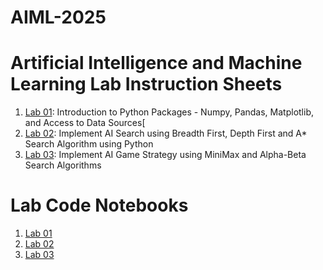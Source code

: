 # AIML-2025
# Artificial Intelligence and Machine Learning Lab Instruction Sheets
1. [Lab 01](https://github.com/NithinReddychallagonda/AIML-2025/blob/main/AIML_A1.pdf): Introduction to Python Packages - Numpy, Pandas, Matplotlib, and Access to Data Sources[
2. [Lab 02](https://github.com/NithinReddychallagonda/AIML-2025/blob/main/AIML_A2.pdf): Implement AI Search using Breadth First, Depth First and A* Search Algorithm using Python
3. [Lab 03](https://github.com/NithinReddychallagonda/AIML-2025/blob/main/AIML_A3.pdf): Implement AI Game Strategy using MiniMax and Alpha-Beta Search Algorithms
# Lab Code Notebooks
1. [Lab 01](https://github.com/NithinReddychallagonda/AIML-2025/blob/main/Lab_01_AIML.ipynb)
2. [Lab 02](https://github.com/NithinReddychallagonda/AIML-2025/blob/main/Lab_02_AIML.ipynb)
3. [Lab 03](https://github.com/NithinReddychallagonda/AIML-2025/blob/main/Lab_03_AIML.ipynb)
